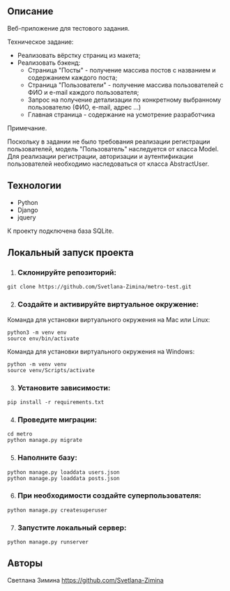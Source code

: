 ## Описание
Веб-приложение для тестового задания. 

Техническое задание:
- Реализовать вёрстку страниц из макета;
- Реализовать бэкенд:
    - Страница "Посты" - получение массива постов с названием и содержанием каждого поста;
    - Страница "Пользователи" - получение массива пользователей с ФИО и e-mail каждого пользователя;
    - Запрос на получение детализации по конкретному выбранному пользователю (ФИО, e-mail, адрес ...)
    - Главная страница - содержание на усмотрение разработчика

Примечание.

Поскольку в задании не было требования реализации регистрации пользователей, модель "Пользователь" 
наследуется от класса Model. Для реализации регистрации, авторизации и аутентификации пользователей 
необходимо наследоваться от класса AbstractUser.

## Технологии
- Python
- Django
- jquery

К проекту подключена база SQLite. 

## Локальный запуск проекта

1. ### Склонируйте репозиторий:
```
git clone https://github.com/Svetlana-Zimina/metro-test.git
```

2. ### Создайте и активируйте виртуальное окружение:
Команда для установки виртуального окружения на Mac или Linux:
```
python3 -m venv env
source env/bin/activate
```

Команда для установки виртуального окружения на Windows:
```
python -m venv venv
source venv/Scripts/activate
```
3. ### Установите зависимости:
```
pip install -r requirements.txt
```

4. ### Проведите миграции:
```
cd metro
python manage.py migrate
```

5. ### Наполните базу:
```
python manage.py loaddata users.json
python manage.py loaddata posts.json
```

6. ### При необходимости создайте суперпользователя:
```
python manage.py createsuperuser
```

7. ### Запустите локальный сервер:
```
python manage.py runserver
```

## Авторы
Светлана Зимина
https://github.com/Svetlana-Zimina